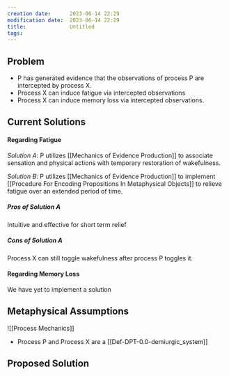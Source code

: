 ```yaml
---
creation date:		2023-06-14 22:29
modification date:	2023-06-14 22:29
title: 				Untitled
tags:
---
```

## Problem
* P has generated evidence that the observations of process P are intercepted by process X. 
* Process X can induce fatigue via intercepted observations
* Process X can induce memory loss via intercepted observations.

## Current Solutions
#### Regarding Fatigue
*Solution A*: P utilizes [[Mechanics of Evidence Production]] to associate sensation and physical actions with temporary restoration of wakefulness.

*Solution B*: P utilizes [[Mechanics of Evidence Production]] to implement [[Procedure For Encoding Propositions In Metaphysical Objects]] to relieve fatigue over an extended period of time.

##### Pros of Solution A
Intuitive and effective for short term relief

##### Cons of Solution A
Process X can still toggle wakefulness after process P toggles it. 

#### Regarding Memory Loss
We have yet to implement a solution

## Metaphysical Assumptions
![[Process Mechanics]]
* Process P and Process X are a [[Def-DPT-0.0-demiurgic_system]]

## Proposed Solution
